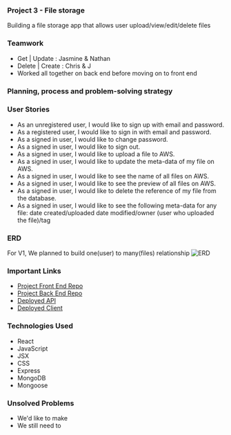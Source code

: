 ### Project 3 - File storage 

Building a file storage app that allows user upload/view/edit/delete files 

### Teamwork

- Get | Update : Jasmine & Nathan 
- Delete | Create : Chris & J
- Worked all together on back end before moving on to front end

### Planning, process and problem-solving strategy





### User Stories 
- As an unregistered user, I would like to sign up with email and password.
- As a registered user, I would like to sign in with email and password.
- As a signed in user, I would like to change password.
- As a signed in user, I would like to sign out.
- As a signed in user, I would like to upload a file to AWS.
- As a signed in user, I would like to update the meta-data of my file on AWS.
- As a signed in user, I would like to see the name of all files on AWS.
- As a signed in user, I would like to see the preview of all files on AWS.
- As a signed in user, I would like to delete the reference of my file from the database.
- As a signed in user, I would like to see the following meta-data for any file: date created/uploaded date modified/owner (user who uploaded the file)/tag

### ERD

For V1, We planned to build one(user) to many(files) relationship 
![ERD](https://i.imgur.com/5dDhjAk.png)

### Important Links

- [Project Front End Repo](https://github.com/CJNJC/project3-react-client)
- [Project Back End Repo](https://github.com/CJNJC/project3-api)
- [Deployed API](https://safe-eyrie-19741.herokuapp.com/uploads)
- [Deployed Client](https://CJNJC/github.io)

### Technologies Used

- React
- JavaScript
- JSX
- CSS
- Express
- MongoDB
- Mongoose

### Unsolved Problems 

- We'd like to make 
- We still need to 

